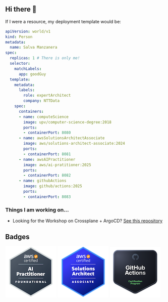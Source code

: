 ## Hi there 👋

If I were a resource, my deployment template would be:

```yaml
apiVersion: world/v1
kind: Person
metadata:
  name: Salva Manzanera
spec:
  replicas: 1 # There is only me!
  selector:
    matchLabels:
      app: goodGuy
  template:
    metadata:
      labels:
        role: expertArchitect
        company: NTTData
    spec:
      containers:
      - name: computeScience
        image: upv/computer-science-degree:2018
        ports:
        - containerPort: 8080
      - name: awsSolutionsArchitectAssociate
        image: aws/solutions-architect-associate:2024
        ports:
        - containerPort: 8081
      - name: awsAIPractitioner
        image: aws/ai-pratitioner:2025
        ports:
        - containerPort: 8082
      - name: githubActions
        image: github/actions:2025
        ports:
        - containerPort: 8083
```

### Things I am working on...
- Looking for the Workshop on Crossplane + ArgoCD? [See this repository](https://github.com/salvamiguel/crossplane-argocd-workshop)

## Badges

![AWS Certified AI Practitioner](badges/aws-certified-ai-practitioner.png) ![AWS Certified Solutions Architect - Associate](badges/aws-certified-solutions-architect-associate.png) ![GitHub Actions](badges/github-actions.png)
